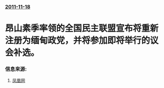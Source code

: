 ### [2011-11-18](/news/2011/11/18/index.md)

##### 
# 昂山素季率领的全国民主联盟宣布将重新注册为缅甸政党，并将参加即将举行的议会补选。




### 信息来源:

1. [凤凰网](http://news.ifeng.com/world/detail_2011_11/19/10766646_0.shtml)
